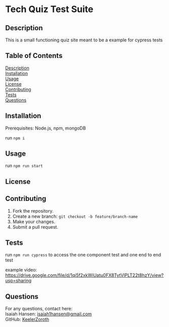 # Tech Quiz Test Suite
## Description
  This is a small functioning quiz site meant to be a example for cypress tests
## Table of Contents
  [Description](#description)  
  [Installation](#installation)  
  [Usage](#usage)  
  [License](#license)  
  [Contributing](#contributing)  
  [Tests](#tests)  
  [Questions](#questions)  
## Installation
  Prerequisites: Node.js, npm, mongoDB  


  run ```npm i```
## Usage
  run ```npm run start```
## License
  []()
  
## Contributing
  1. Fork the repository.  
  2. Create a new branch: ``` git checkout -b feature/branch-name ```  
  3. Make your changes.  
  4. Submit a pull request.
## Tests
  run ```npm run cypress``` to access the one component test and one end to end test

  example video: https://drive.google.com/file/d/1qi5f2xkWiUatu0FX8TytVlPLT22t8hzY/view?usp=sharing
## Questions
  For any questions, contact here:  
  Isaiah Hansen: isaiah1hansen@gmail.com  
  GitHub: [KeelerZoroth](https://github.com/KeelerZoroth)  
